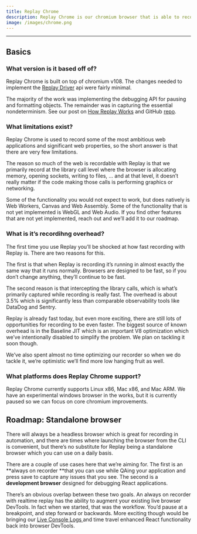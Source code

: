 ```yaml
---
title: Replay Chrome
description: Replay Chrome is our chromium browser that is able to record and deterministically replay in the cloud.
image: /images/chrome.png
---
```


---

## Basics

### What version is it based off of?

Replay Chrome is built on top of chromium v108. The changes needed to implement the [Replay Driver](https://static.replay.io/driver/) api were fairly minimal.

The majority of the work was implementing the debugging API for pausing and formatting objects. The remainder was in capturing the essential nondeterminism. See our post on [How Replay Works](https://blog.replay.io/how-replay-works) and GitHub [repo](https://github.com/replayio/chromium).

### What limitations exist?

Replay Chrome is used to record some of the most ambitious web applications and significant web properties, so the short answer is that there are very few limitations.

The reason so much of the web is recordable with Replay is that we primarily record at the library call level where the browser is allocating memory, opening sockets, writing to files, … and at that level, it doesn’t really matter if the code making those calls is performing graphics or networking.

Some of the functionality you would not expect to work, but does natively is Web Workers, Canvas and Web Assembly. Some of the functionality that is not yet implemented is WebGL and Web Audio. If you find other features that are not yet implemented, reach out and we’ll add it to our roadmap.

### What is it’s recordihng overhead?

The first time you use Replay you’ll be shocked at how fast recording with Replay is. There are two reasons for this.

The first is that when Replay is recording it’s running in almost exactly the same way that it runs normally. Browsers are designed to be fast, so if you don’t change anything, they’ll continue to be fast.

The second reason is that intercepting the library calls, which is what’s primarily captured while recording is really fast. The overhead is about 3.5% which is significantly less than comparable observability tools like DataDog and Sentry.

Replay is already fast today, but even more exciting, there are still lots of opportunities for recording to be even faster. The biggest source of known overhead is in the Baseline JIT which is an important V8 optimization which we’ve intentionally disabled to simplify the problem. We plan on tackling it soon though.

We’ve also spent almost no time optimizing our recorder so when we do tackle it, we’re optimistic we’ll find more low hanging fruit as well.

### What platforms does Replay Chrome support?

Replay Chrome currently supports Linux x86, Mac x86, and Mac ARM. We have an experimental windows browser in the works, but it is currently paused so we can focus on core chromium improvements.

## Roadmap: Standalone browser

There will always be a headless browser which is great for recording in automation, and there are times where launching the browser from the CLI is convenient, but there’s no substitute for Replay being a standalone browser which you can use on a daily basis.

There are a couple of use cases here that we’re aiming for. The first is an **always on recorder **that you can use while QAing your application and press save to capture any issues that you see. The second is a **development browser** designed for debugging React applications.

There’s an obvious overlap between these two goals. An always on recorder with realtime replay has the ability to augment your existing live browser DevTools. In fact when we started, that was the workflow. You’d pause at a breakpoint, and step forward or backwards. More exciting though would be bringing our [Live Console Logs ](http://localhost:3000/guides/time-travel-debugging/add-console-logs-on-the-fly)and time travel enhanced React functionality back into browser DevTools.
